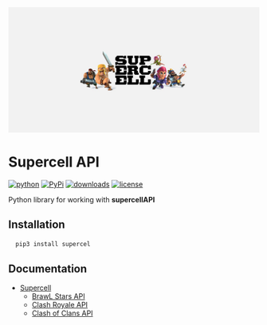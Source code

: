 ![Supercell](./logo.jpg?raw=true)

# Supercell API
[![python](https://img.shields.io/pypi/pyversions/supercell-step?color=blue&style=for-the-badge)](https://pypi.org/project/supercel/) 
[![PyPi](https://img.shields.io/pypi/v/supercel?color=blue&style=for-the-badge)](https://pypi.org/project/supercel/)
[![downloads](https://img.shields.io/pypi/dm/supercel?style=for-the-badge)](https://pypi.org/project/supercel/)
[![license](https://img.shields.io/github/license/Rollylni/supercell?color=aqua&style=for-the-badge)](https://pypi.org/project/supercel/)

Python library for working with **supercellAPI**

## Installation
```sh
  pip3 install supercel
```

## Documentation
  * [Supercell](https://supercell.com)
    * [BrawL Stars API](./docs/brawlstars.md)
    * [Clash Royale API](./docs/clashroyale.md)
    * [Clash of Clans API](./docs/clashofclans.md) 
